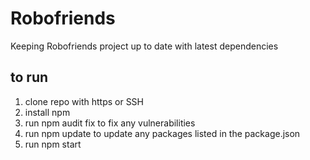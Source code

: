 # Robofriends

Keeping Robofriends project up to date with latest dependencies

## to run

1.  clone repo with https or SSH
2.  install npm
3.  run npm audit fix to fix any vulnerabilities
4.  run npm update to update any packages listed in the package.json
4.  run npm start

